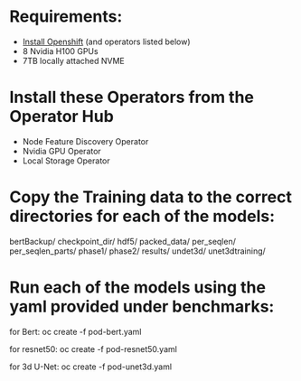 # Requirements:  
*  [Install Openshift](https://access.redhat.com/documentation/en-us/openshift_container_platform/4.13/html/installing/index) (and operators listed below)
*  8 Nvidia H100 GPUs
*  7TB locally attached NVME

# Install these Operators from the Operator Hub
*  Node Feature Discovery Operator
*  Nvidia GPU Operator
*  Local Storage Operator 

# Copy the Training data to the correct directories for each of the models: 

bertBackup/
checkpoint_dir/
hdf5/
packed_data/
per_seqlen/
per_seqlen_parts/
phase1/
phase2/
results/
undet3d/
unet3dtraining/

# Run each of the models using the yaml provided under benchmarks: 

for Bert:
oc create -f pod-bert.yaml

for resnet50:
oc create -f pod-resnet50.yaml

for 3d U-Net:
oc create -f pod-unet3d.yaml 







